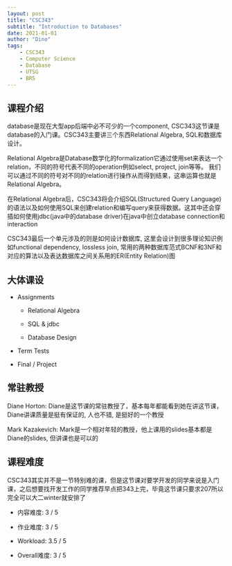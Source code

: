 ```yaml
---
layout: post
title: "CSC343"
subtitle: "Introduction to Databases"
date: 2021-01-01
author: "Dino"
tags:
    - CSC343
    - Computer Science
    - Database
    - UTSG
    - BR5
---
```

## 课程介绍
database是现在大型app后端中必不可少的一个component, CSC343这节课是database的入门课。CSC343主要讲三个东西Relational Algebra, SQL和数据库设计。

Relational Algebra是Database数学化的formalization它通过使用set来表达一个relation，不同的符号代表不同的operation例如select, project, join等等。
我们可以通过不同的符号对不同的relation进行操作从而得到结果，这串运算也就是Relational Algebra。

在Relational Algebra后，CSC343将会介绍SQL(Structured Query Language)的语法以及如何使用SQL来创建relation和编写query来获得数据。这其中还会穿插如何使用jdbc(java中的database 
driver)在java中创立database connection和interaction

CSC343最后一个单元涉及的则是如何设计数据库, 这里会设计到很多理论知识例如functional dependency, lossless join, 常用的两种数据库范式BCNF和3NF和对应的算法以及表达数据库之间关系用的ER(Entity Relation)图

## 大体课设
- Assignments
    + Relational Algebra
    
    + SQL & jdbc
    
    + Database Design

- Term Tests

- Final / Project

## 常驻教授
Diane Horton: Diane是这节课的常驻教授了，基本每年都能看到她在讲这节课，Diane讲课质量是挺有保证的, 人也不错, 是挺好的一个教授

Mark Kazakevich: Mark是一个相对年轻的教授，他上课用的slides基本都是Diane的slides, 但讲课也是可以的

## 课程难度
CSC343其实并不是一节特别难的课，但是这节课对要学开发的同学来说是入门课，之后想要找开发工作的同学推荐早点把343上完，毕竟这节课只要求207所以完全可以大二winter就安排了

- 内容难度: 3 / 5

- 作业难度: 3 / 5

- Workload: 3.5 / 5

- Overall难度: 3 / 5
